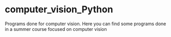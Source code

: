 # computer_vision_Python
Programs done for computer vision.
Here you can find some programs done in a summer course focused on computer vision
